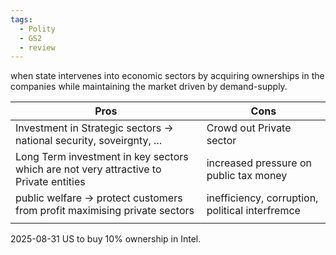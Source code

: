 ```yaml
---
tags:
  - Polity
  - GS2
  - review
---
```

when state intervenes into economic sectors by acquiring ownerships in the companies while maintaining the market driven by demand-supply.

| Pros                                                                                  | Cons                                            |
| ------------------------------------------------------------------------------------- | ----------------------------------------------- |
| Investment in Strategic sectors -> national security, soveirgnty, ...                 | Crowd out Private sector                        |
| Long Term investment in key sectors which are not very attractive to Private entities | increased pressure on public tax money          |
| public welfare -> protect customers from profit maximising private sectors            | inefficiency, corruption, political interfremce |
|                                                                                       |                                                 |
2025-08-31
US to buy 10% ownership in Intel.
